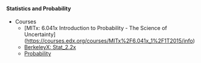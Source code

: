#### Statistics and Probability
  * Courses
    - [MITx: 6.041x Introduction to Probability - The Science of Uncertainty] (https://courses.edx.org/courses/MITx%2F6.041x_1%2F1T2015/info)
    - [BerkeleyX: Stat_2.2x](https://www.edx.org/course/introduction-statistics-probability-uc-berkeleyx-stat2-2x)
    - [Probability](https://www.coursera.org/course/probability)
